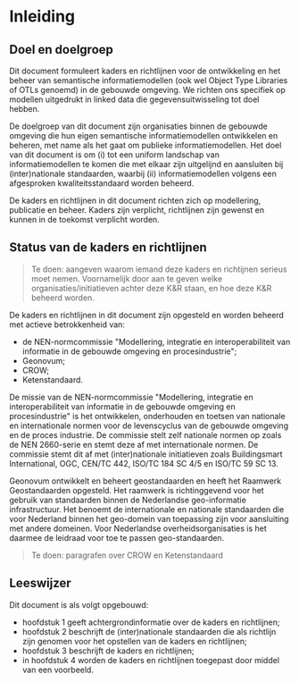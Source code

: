 # Inleiding
## Doel en doelgroep
Dit document formuleert kaders en richtlijnen voor de ontwikkeling en het beheer van semantische informatiemodellen (ook wel Object Type Libraries of OTLs genoemd) in de gebouwde omgeving. We richten ons specifiek op modellen uitgedrukt in linked data die gegevensuitwisseling tot doel hebben.

De doelgroep van dit document zijn organisaties binnen de gebouwde omgeving die hun eigen semantische informatiemodellen ontwikkelen en beheren, met name als het gaat om publieke informatiemodellen. Het doel van dit document is om (i) tot een uniform landschap van informatiemodellen te komen die met elkaar zijn uitgelijnd en aansluiten bij (inter)nationale standaarden, waarbij (ii) informatiemodellen volgens een afgesproken kwaliteitsstandaard worden beheerd.

De kaders en richtlijnen in dit document richten zich op modellering, publicatie en beheer. Kaders zijn verplicht, richtlijnen zijn gewenst en kunnen in de toekomst verplicht worden. 

## Status van de kaders en richtlijnen
> Te doen: aangeven waarom iemand deze kaders en richtijnen serieus moet nemen. Voornamelijk door aan te geven welke organisaties/initiatieven achter deze K&R staan, en hoe deze K&R beheerd worden.

De kaders en richtlijnen in dit document zijn opgesteld en worden beheerd met actieve betrokkenheid van:
- de NEN-normcommissie "Modellering, integratie en interoperabiliteit van informatie in de gebouwde omgeving en procesindustrie";
- Geonovum;
- CROW;
- Ketenstandaard.

De missie van de NEN-normcommissie "Modellering, integratie en interoperabiliteit van informatie in de gebouwde omgeving en procesindustrie" is het ontwikkelen, onderhouden en toetsen van nationale en internationale normen voor de levenscyclus van de gebouwde omgeving en de proces industrie. De commissie stelt zelf nationale normen op zoals de NEN 2660-serie en stemt deze af met internationale normen. De commissie stemt dit af met (inter)nationale initiatieven zoals Buildingsmart International, OGC, CEN/TC 442, ISO/TC 184 SC 4/5 en ISO/TC 59 SC 13.

Geonovum ontwikkelt en beheert geostandaarden en heeft het Raamwerk Geostandaarden opgesteld. Het raamwerk is richtinggevend voor het gebruik van standaarden binnen de Nederlandse geo-informatie infrastructuur. Het benoemt de internationale en nationale standaarden die voor Nederland binnen het geo-domein van toepassing zijn voor aansluiting met andere domeinen. Voor Nederlandse overheidsorganisaties is het daarmee de leidraad voor toe te passen geo-standaarden.

> Te doen: paragrafen over CROW en Ketenstandaard

## Leeswijzer
Dit document is als volgt opgebouwd:
- hoofdstuk 1 geeft achtergrondinformatie over de kaders en richtlijnen;
- hoofdstuk 2 beschrijft de (inter)nationale standaarden die als richtlijn zijn genomen voor het opstellen van de kaders en richtlijnen;
- hoofdstuk 3 beschrijft de kaders en richtlijnen;
- in hoofdstuk 4 worden de kaders en richtlijnen toegepast door middel van een voorbeeld.
